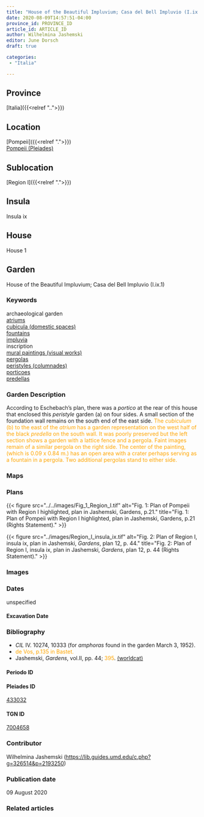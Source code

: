 ```yaml
---
title: "House of the Beautiful Impluvium; Casa del Bell Impluvio (I.ix.1)"
date: 2020-08-09T14:57:51-04:00
province_id: PROVINCE_ID
article_id: ARTICLE_ID
author: Wilhelmina Jashemski
editor: June Dorsch
draft: true

categories:
 - "Italia"

---
```


## Province

[Italia]({{<relref "..">}})

## Location

[Pompeii]({{<relref ".">}}) \
[Pompeii (Pleiades)](https://pleiades.stoa.org/places/433032)

## Sublocation

[Region I]({{<relref ".">}})

## Insula

Insula ix

## House

House 1

## Garden

House of the Beautiful Impluvium; Casa del Bell Impluvio (I.ix.1)

### Keywords

archaeological garden \
[atriums](http://vocab.getty.edu/page/aat/300004097) \
[cubicula (domestic spaces)](http://vocab.getty.edu/page/aat/300004367) \
[fountains](http://vocab.getty.edu/page/aat/300006179) \
[impluvia](http://vocab.getty.edu/page/aat/300129867) \
inscription \
[mural paintings (visual works)](http://vocab.getty.edu/page/aat/300033644) \
[pergolas](http://vocab.getty.edu/page/aat/300006783) \
[peristyles (columnades)](http://vocab.getty.edu/page/aat/300004029) \
[porticoes](http://vocab.getty.edu/page/aat/300004145) \
[predellas](http://vocab.getty.edu/page/aat/300003745)

### Garden Description

According to Eschebach’s plan, there was a *portico* at the rear of this house that enclosed this *peristyle* garden (a) on four sides. A small section of the foundation wall remains on the south end of the east side. <span style="color:orange"> The *cubiculum* (b) to the east of the *atrium* has a garden representation on the west half of the black *predella* on the south wall. It was poorly preserved but the left section shows a garden with a lattice fence and a pergola. Faint images remain of a similar pergola on the right side. The center of the painting, (which is 0.09 x 0.84 m.) has an open area with a crater perhaps serving as a fountain in a pergola. Two additional pergolas stand to either side. </span>

### Maps

<!--
OLD WAY (DO NOT USE)
![alt_text](../../images/image_name.ext)
*CAPTION*

NEW WAY ↓↓↓↓
{{< figure src="../../images/image_name.ext" alt="ALT_TEXT" title="CAPTION" >}}
-->

### Plans

{{< figure src="../../images/Fig_1_Region_I.tif" alt="Fig. 1: Plan of Pompeii with Region I highlighted, plan in Jashemski, Gardens, p.21." title="Fig. 1: Plan of Pompeii with Region I highlighted, plan in Jashemski, Gardens, p.21 (Rights Statement)." >}}

{{< figure src="../images/Region_I_insula_ix.tif" alt="Fig. 2: Plan of Region I, insula ix, plan in Jashemski, *Gardens*, plan 12, p. 44." title="Fig. 2: Plan of Region I, insula ix, plan in Jashemski, *Gardens*, plan 12, p. 44 (Rights Statement)." >}}

### Images


### Dates

unspecified

#### Excavation Date


### Bibliography

* *CIL* IV. 10274, 10333 (for *amphoras* found in the garden March 3, 1952).
* <span style="color:orange"> de Vos, p.135 in Bastet. </span>
* Jashemski, *Gardens*, vol.II, pp. 44; <span style="color:orange">395</span>. [(worldcat)](http://www.worldcat.org/oclc/921816405)

#### Periodo ID

<!-- [PERIODO_ID](https://pleiades.stoa.org/places/PLEIADES_ID) -->

#### Pleiades ID

[433032](https://pleiades.stoa.org/places/433032)

#### TGN ID

[7004658](http://vocab.getty.edu/page/tgn/7004658)

### Contributor

Wilhelmina Jashemski (https://lib.guides.umd.edu/c.php?g=326514&p=2193250)

### Publication date

09 August 2020

### Related articles

<!-- Links to other related articles. Leave blank for now -->
